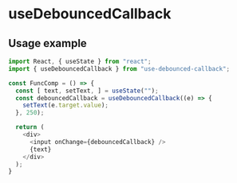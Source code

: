 useDebouncedCallback
====================

Usage example
-----

```javascript
import React, { useState } from "react";
import { useDebouncedCallback } from "use-debounced-callback";

const FuncComp = () => {
  const [ text, setText, ] = useState("");
  const debouncedCallback = useDebouncedCallback((e) => {
    setText(e.target.value);
  }, 250);

  return (
    <div>
      <input onChange={debouncedCallback} />
      {text}
    </div>
  );
}
```
